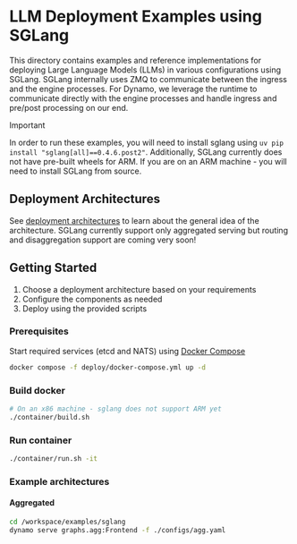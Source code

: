 <!--
SPDX-FileCopyrightText: Copyright (c) 2025 NVIDIA CORPORATION & AFFILIATES. All rights reserved.
SPDX-License-Identifier: Apache-2.0

Licensed under the Apache License, Version 2.0 (the "License");
you may not use this file except in compliance with the License.
You may obtain a copy of the License at

http://www.apache.org/licenses/LICENSE-2.0

Unless required by applicable law or agreed to in writing, software
distributed under the License is distributed on an "AS IS" BASIS,
WITHOUT WARRANTIES OR CONDITIONS OF ANY KIND, either express or implied.
See the License for the specific language governing permissions and
limitations under the License.
-->

# LLM Deployment Examples using SGLang

This directory contains examples and reference implementations for deploying Large Language Models (LLMs) in various configurations using SGLang. SGLang internally uses ZMQ to communicate between the ingress and the engine processes. For Dynamo, we leverage the runtime to communicate directly with the engine processes and handle ingress and pre/post processing on our end.

> [!IMPORTANT]
> In order to run these examples, you will need to install sglang using `uv pip install "sglang[all]==0.4.6.post2"`. Additionally, SGLang currently does not have pre-built wheels for ARM. If you are on an ARM machine - you will need to install SGLang from source.

## Deployment Architectures

See [deployment architectures](../llm/README.md#deployment-architectures) to learn about the general idea of the architecture. SGLang currently support only aggregated serving but routing and disaggregation support are coming very soon!

## Getting Started

1. Choose a deployment architecture based on your requirements
2. Configure the components as needed
3. Deploy using the provided scripts

### Prerequisites

Start required services (etcd and NATS) using [Docker Compose](../../deploy/docker-compose.yml)

```bash
docker compose -f deploy/docker-compose.yml up -d
```

### Build docker

```bash
# On an x86 machine - sglang does not support ARM yet
./container/build.sh
```

### Run container

```bash
./container/run.sh -it
```

### Example architectures

#### Aggregated

```bash
cd /workspace/examples/sglang
dynamo serve graphs.agg:Frontend -f ./configs/agg.yaml
```
